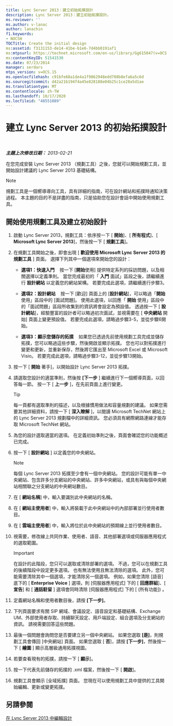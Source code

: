 ```yaml
---
title: Lync Server 2013：建立初始拓撲設計
description: Lync Server 2013：建立初始拓撲設計。
ms.reviewer: ''
ms.author: v-lanac
author: lanachin
f1.keywords:
- NOCSH
TOCTitle: Create the initial design
ms:assetid: f3131153-de14-41be-b1e6-7d4bb0191af1
ms:mtpsurl: https://technet.microsoft.com/en-us/library/Gg615047(v=OCS.15)
ms:contentKeyID: 51541530
ms.date: 07/23/2014
manager: serdars
mtps_version: v=OCS.15
ms.openlocfilehash: c91bfe68a1de4a1f9862948edd708b8efa6a5c6d
ms.sourcegitcommit: d42a21b194f4a45e828188e04b25c1ce28a5d1ae
ms.translationtype: MT
ms.contentlocale: zh-TW
ms.lasthandoff: 10/17/2020
ms.locfileid: "48551089"
---
```

# <a name="create-the-initial-topology-design-for-lync-server-2013"></a>建立 Lync Server 2013 的初始拓撲設計

<div data-xmlns="http://www.w3.org/1999/xhtml">

<div class="topic" data-xmlns="http://www.w3.org/1999/xhtml" data-msxsl="urn:schemas-microsoft-com:xslt" data-cs="https://msdn.microsoft.com/">

<div data-asp="https://msdn2.microsoft.com/asp">



</div>

<div id="mainSection">

<div id="mainBody">

<span> </span>

_**主題上次修改日期：** 2013-02-21_

在您完成安裝 Lync Server 2013 （規劃工具）之後，您就可以開始規劃工具，並開始設計建議的 Lync Server 2013 基礎結構。

<div>


> [!NOTE]  
> 規劃工具是一個嚮導導向工具，具有詳細的指南，可在設計網站和拓撲時通知決策過程。 本主題的目的不是詳盡的指南，只是協助您在設計會話中開始使用規劃工具。



</div>

<div>

## <a name="to-get-started-using-the-planning-tool-and-create-the-initial-design"></a>開始使用規劃工具及建立初始設計

1.  啟動 Lync Server 2013，規劃工具：依序按一下 [ **開始**]、[ **所有程式**]、[ **Microsoft Lync Server 2013**]，然後按一下 [ **規劃工具**]。

2.  在規劃工具開始之後，即會出現 [ **歡迎使用 Microsoft Lync Server 2013 的規劃工具** ] 頁面。 選擇下列其中一個選項來開始您的設計：
    
      - **選項1：快速入門**    按一下 [**開始**使用] 提供特定系列的採訪問題，以及相關選擇以定義準則。 當您完成最初的「 **入門** 面試」區段之後，請繼續進行 **設計網站** 以定義您的網站架構。 若要完成此選項，請繼續進行步驟3。
    
      - **選項2：設計網站**    按一下 [歡迎] 頁面上的 [**設計網站**]，可以略過「**開始**使用」區段中的 [面試問題]。 使用此選項，以回應「 **開始** 使用」區段中的「面試問題」區段所收集到的資訊將會設定為預設值。 透過按一下 [ **設計網站**]，經驗豐富的設計者可以略過初次面試，並視需要在 [ **中央網站** 開始] 頁面上變更預設值。 若要完成此選項，請略過步驟3-5，並從步驟6開始。
    
      - **選項3：顯示您儲存的拓撲**    如果您已透過先前使用規劃工具完成並儲存拓撲，您可以略過這些步驟，然後開啟並顯示拓撲。 您也可以對拓撲進行變更和更新，並重新保存，然後將它匯出至 Microsoft Excel 或 Microsoft Visio。 若要完成此選項，請略過步驟3-12，並從步驟13開始。

3.  按一下 [ **開始** 著手]，以開始設計 Lync Server 2013 拓撲。

4.  請選取您設計的適當準則，然後按 **[下一步** ] 繼續進行下一個嚮導頁面，以回答每一節。 按一下 [ **上一步** ]，在先前頁面上進行變更。
    
    <div>
    

    > [!TIP]  
    > 每一頁都有選取準則的描述，以及根據慣用做法和容量規劃的建議。 如果您需要其他詳細資料，請按一下 [ <STRONG>深入瞭解</STRONG> ]，以閱讀 Microsoft TechNet 網站上的 Lync Server 2013 規劃檔中的詳細資訊。 您必須具有網際網路連線才能存取 Microsoft TechNet 網站。

    
    </div>

5.  為您的設計選取適當的選項。 在定義初始準則之後，頁面會確認您的功能概述已完成。

6.  按一下 [ **設計網站** ] 以定義您的中央網站。
    
    <div>
    

    > [!NOTE]  
    > 每個 Lync Server 2013 拓撲至少會有一個中央網站。 您的設計可能有單一中央網站、包含許多分支網站的中央網站、許多中央網站，或具有與每個中央網站相關聯之分支網站的中央網站數目。

    
    </div>

7.  在 [ **網站名稱**] 中，輸入要識別此中央網站的名稱。

8.  在 [ **網站主使用者**] 中，輸入將裝載于此中央網站中的內部部署並行使用者數目。

9.  在 [ **雲端主使用者**] 中，輸入將位於此中央網站的預期線上並行使用者數目。

10. 視需要，修改線上共同作業、使用者、語音、其他部署選項或伺服器應用程式的選取範圍。
    
    <div>
    

    > [!IMPORTANT]  
    > 在設計的此階段，您只可以選取或清除部署的選項。 不過，您可以在規劃工具的後續階段中設定更多選項。 也有無法使用且無法清除的選項。 此外，您可能需要清除其中一個選項，才能清除另一個選項。 例如，如果您清除 [語音] 底下的 [ <STRONG>Enterprise Voice</STRONG> ] 選項，則 [伺服器應用程式] 下的 [ <STRONG>回應群組</STRONG>]、[ <STRONG>宣告</STRONG>] 和 [ <STRONG>通話駐留</STRONG> ] 選項會同時清除 [伺服器應用程式] 下的 [ (所有功能]) 。

    
    </div>

11. 定義網站名稱和使用者數目後，請按 **[下一步]**。

12. 下列頁面要求有關 SIP 網域、會議設定、語音設定和基礎結構、Exchange UM、外部使用者存取、持續聊天設定、用戶端設定、組合選項及分支網站的資訊。 請視需要回答這些問題。

13. 最後一個問題會詢問您是否要建立另一個中央網站。 如果您選取 **[是]**，則規劃工具會傳回 [中央網站] 頁面。 如果您選取 [ **否**]，請按 **[下一步]**，然後按一下 [ **繪圖** ] 顯示高層級通用拓撲視圖。

14. 若要查看現有的拓撲，請按一下 [ **顯示**]。

15. 按一下代表先前儲存的拓撲的 .xml 檔案，然後按一下 [ **開啟**]。

16. 規劃工具會顯示 [全域拓撲] 頁面。 您現在可以使用規劃工具中提供的工具開始編輯、更新或變更拓撲。

</div>

<div>

## <a name="see-also"></a>另請參閱


[在 Lync Server 2013 中編輯設計](lync-server-2013-editing-the-design.md)  
  

</div>

</div>

<span> </span>

</div>

</div>

</div>

